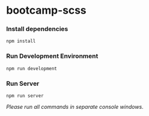 
# bootcamp-scss

### Install dependencies

`npm install`

### Run Development Environment

`npm run development`

### Run Server

`npm run server`

*Please run all commands in separate console windows*.

